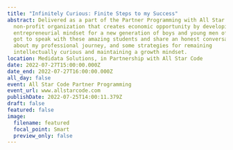 ```yaml
---
title: "Infinitely Curious: Finite Steps to my Success"
abstract: Delivered as a part of the Partner Programming with All Star Code, a
  non-profit organization that creates economic opportunity by developing an
  entrepreneurial mindset for a new generation of boys and young men of color. I
  got to speak with these amazing students and share an honest conversation
  about my professional journey, and some strategies for remaining
  intellectually curious and maintaining a growth mindset.
location: Medidata Solutions, in Partnership with All Star Code
date: 2022-07-27T15:00:00.000Z
date_end: 2022-07-27T16:00:00.000Z
all_day: false
event: All Star Code Partner Programming
event_url: www.allstarcode.com
publishDate: 2022-07-25T14:00:11.379Z
draft: false
featured: false
image:
  filename: featured
  focal_point: Smart
  preview_only: false
---
```

